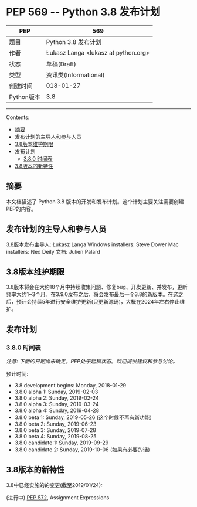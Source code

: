 

# PEP 569 -- Python 3.8 发布计划



PEP|569
--|--
题目|Python 3.8 发布计划
作者|Łukasz Langa \<lukasz at python.org\>
状态|草稿(Draft)
类型|资讯类(Informational)
创建时间|018-01-27
Python版本|3.8


---


Contents:

* [摘要](#%E6%91%98%E8%A6%81)
* [发布计划的主导人和参与人员](#%E5%8F%91%E5%B8%83%E8%AE%A1%E5%88%92%E7%9A%84%E4%B8%BB%E5%AF%BC%E4%BA%BA%E5%92%8C%E5%8F%82%E4%B8%8E%E4%BA%BA%E5%91%98)
* [3.8版本维护期限](#38%E7%89%88%E6%9C%AC%E7%BB%B4%E6%8A%A4%E6%9C%9F%E9%99%90)
* [发布计划](#%E5%8F%91%E5%B8%83%E8%AE%A1%E5%88%92)
    * [3.8.0 时间表](#380-%E6%97%B6%E9%97%B4%E8%A1%A8)
* [3.8版本的新特性](#38%E7%89%88%E6%9C%AC%E7%9A%84%E6%96%B0%E7%89%B9%E6%80%A7)




## 摘要

本文档描述了 Python 3.8 版本的开发和发布计划。这个计划主要关注需要创建PEP的内容。


## 发布计划的主导人和参与人员
3.8版本发布主导人: Łukasz Langa
Windows installers: Steve Dower
Mac installers: Ned Deily
文档: Julien Palard


## 3.8版本维护期限


3.8版本将会在大约18个月中持续收集问题、修复bug、开发更新、并发布，更新频率大约1~3个月。在3.9.0发布之后，将会发布最后一个3.8的新版本。在这之后，预计会持续5年进行安全维护更新(只更新源码)，大概在2024年左右停止维护。


## 发布计划

### 3.8.0 时间表

*注意: 下面的日期尚未确定。PEP处于起稿状态。欢迎提供建议和参与讨论。*

预计时间:

- 3.8 development begins: Monday, 2018-01-29
- 3.8.0 alpha 1: Sunday, 2019-02-03
- 3.8.0 alpha 2: Sunday, 2019-02-24
- 3.8.0 alpha 3: Sunday, 2019-03-24
- 3.8.0 alpha 4: Sunday, 2019-04-28
- 3.8.0 beta 1: Sunday, 2019-05-26 (这个时候不再有新功能)
- 3.8.0 beta 2: Sunday, 2019-06-23
- 3.8.0 beta 3: Sunday, 2019-07-28
- 3.8.0 beta 4: Sunday, 2019-08-25
- 3.8.0 candidate 1: Sunday, 2019-09-29
- 3.8.0 candidate 2: Sunday, 2019-10-06 (如果有必要的话)


## 3.8版本的新特性

3.8中已经实施的的变更(截至2019/01/24):

(进行中) [PEP 572](https://www.python.org/dev/peps/pep-0572), Assignment Expressions
